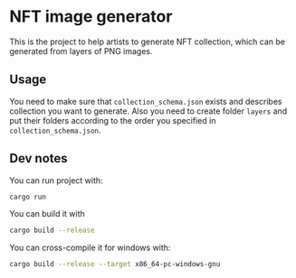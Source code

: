 # NFT image generator

This is the project to help artists to generate NFT collection, which can be generated from layers of PNG images.

## Usage

You need to make sure that `collection_schema.json` exists and describes collection you want to generate. Also you need to create folder `layers` and put their folders according to the order you specified in `collection_schema.json`.

## Dev notes

You can run project with:

```bash
cargo run
```

You can build it with

```bash
cargo build --release
```

You can cross-compile it for windows with:

```bash
cargo build --release --target x86_64-pc-windows-gnu
```